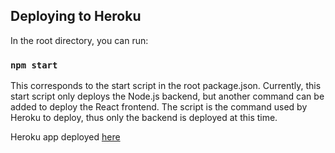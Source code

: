 ## Deploying to Heroku 

In the root directory, you can run:

### `npm start`

This corresponds to the start script in the root package.json. Currently, this start script only deploys the Node.js backend, but another command can be added to deploy the React frontend.
The script is the command used by Heroku to deploy, thus only the backend is deployed at this time.

Heroku app deployed [here](https://cs48-climb.herokuapp.com/)
